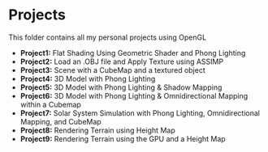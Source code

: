 # Projects 

This folder contains all my personal projects using OpenGL

* <strong>Project1:</strong> Flat Shading Using Geometric Shader and Phong Lighting
* <strong>Project2:</strong> Load an .OBJ file and Apply Texture using ASSIMP
* <strong>Project3:</strong> Scene with a CubeMap and a textured object
* <strong>Project4:</strong> 3D Model with Phong Lighting
* <strong>Project5:</strong> 3D Model with Phong Lighting & Shadow Mapping
* <strong>Project6:</strong> 3D Model with Phong Lighting & Omnidirectional Mapping within a Cubemap
* <strong>Project7:</strong> Solar System Simulation with Phong Lighting, Omnidirectional Mapping, and CubeMap
* <strong>Project8:</strong> Rendering Terrain using Height Map
* <strong>Project9:</strong> Rendering Terrain using the GPU and a Height Map
